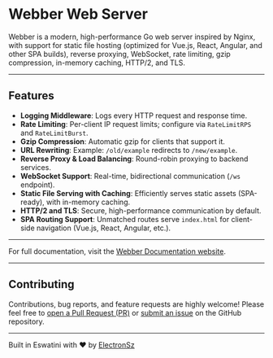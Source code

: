 # Webber Web Server

Webber is a modern, high-performance Go web server inspired by Nginx, with support for static file hosting (optimized for Vue.js, React, Angular, and other SPA builds), reverse proxying, WebSocket, rate limiting, gzip compression, in-memory caching, HTTP/2, and TLS.

---

## Features

- **Logging Middleware**: Logs every HTTP request and response time.
- **Rate Limiting**: Per-client IP request limits; configure via `RateLimitRPS` and `RateLimitBurst`.
- **Gzip Compression**: Automatic gzip for clients that support it.
- **URL Rewriting**: Example: `/old/example` redirects to `/new/example`.
- **Reverse Proxy & Load Balancing**: Round-robin proxying to backend services.
- **WebSocket Support**: Real-time, bidirectional communication (`/ws` endpoint).
- **Static File Serving with Caching**: Efficiently serves static assets (SPA-ready), with in-memory caching.
- **HTTP/2 and TLS**: Secure, high-performance communication by default.
- **SPA Routing Support**: Unmatched routes serve `index.html` for client-side navigation (Vue.js, React, Angular, etc.).

---

For full documentation, visit the [Webber Documentation website](https://webber-docs.vercel.app/).

---

## **Contributing**

Contributions, bug reports, and feature requests are highly welcome!
Please feel free to [open a Pull Request (PR)](https://github.com/ElectronSz/webber/pulls) or [submit an issue](https://github.com/ElectronSz/webber/issues) on the GitHub repository.

---

Built in Eswatini with ❤️ by [ElectronSz](https://github.com/ElectronSz)
